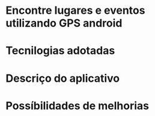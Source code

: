 # Encontre lugares e eventos utilizando GPS android

# Tecnilogias adotadas

# Descriço do aplicativo

# Possíbilidades de melhorias
